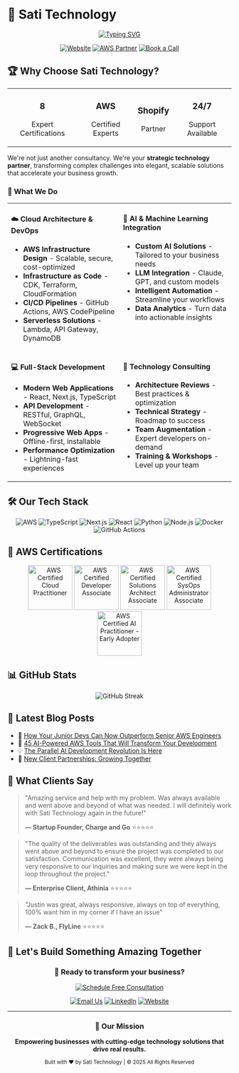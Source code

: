 # 🚀 Sati Technology

<div align="center">
  
  <!-- Animated typing SVG -->
  <a href="https://sati-technology.com">
    <img src="https://readme-typing-svg.demolab.com?font=Fira+Code&size=30&pause=1000&color=0077FF&center=true&vCenter=true&width=600&lines=Building+the+Future+of+Cloud;AWS+%7C+AI+%7C+Full-Stack+Solutions;Your+Technology+Partner" alt="Typing SVG" />
  </a>
  
  <br/>
  
  [![Website](https://img.shields.io/badge/Website-sati--technology.com-0077FF?style=for-the-badge&logo=google-chrome&logoColor=white)](https://sati-technology.com)
  [![AWS Partner](https://img.shields.io/badge/AWS-Certified_Partner-FF9900?style=for-the-badge&logo=amazon-aws&logoColor=white)](https://aws.amazon.com)
  [![Book a Call](https://img.shields.io/badge/Book_a_Call-Free_Consultation-00D4AA?style=for-the-badge&logo=calendly&logoColor=white)](https://calendly.com/jpursati)
  
</div>

## 🏆 Why Choose Sati Technology?

<div align="center">
  <table>
    <tr>
      <td align="center">
        <h3>8</h3>
        <p>Expert Certifications</p>
      </td>
      <td align="center">
        <h3>AWS</h3>
        <p>Certified Experts</p>
      </td>
      <td align="center">
        <h3>Shopify</h3>
        <p>Partner</p>
      </td>
      <td align="center">
        <h3>24/7</h3>
        <p>Support Available</p>
      </td>
    </tr>
  </table>
</div>

We're not just another consultancy. We're your **strategic technology partner**, transforming complex challenges into elegant, scalable solutions that accelerate your business growth.

### 🎯 What We Do

<table>
<tr>
<td width="50%" valign="top">

#### ☁️ Cloud Architecture & DevOps

- **AWS Infrastructure Design** - Scalable, secure, cost-optimized
- **Infrastructure as Code** - CDK, Terraform, CloudFormation
- **CI/CD Pipelines** - GitHub Actions, AWS CodePipeline
- **Serverless Solutions** - Lambda, API Gateway, DynamoDB

</td>
<td width="50%" valign="top">

#### 🤖 AI & Machine Learning Integration

- **Custom AI Solutions** - Tailored to your business needs
- **LLM Integration** - Claude, GPT, and custom models
- **Intelligent Automation** - Streamline your workflows
- **Data Analytics** - Turn data into actionable insights

</td>
</tr>
<tr>
<td width="50%" valign="top">

#### 💻 Full-Stack Development

- **Modern Web Applications** - React, Next.js, TypeScript
- **API Development** - RESTful, GraphQL, WebSocket
- **Progressive Web Apps** - Offline-first, installable
- **Performance Optimization** - Lightning-fast experiences

</td>
<td width="50%" valign="top">

#### 🔧 Technology Consulting

- **Architecture Reviews** - Best practices & optimization
- **Technical Strategy** - Roadmap to success
- **Team Augmentation** - Expert developers on-demand
- **Training & Workshops** - Level up your team

</td>
</tr>
</table>

## 🛠️ Our Tech Stack

<div align="center">

![AWS](https://img.shields.io/badge/AWS-232F3E?style=for-the-badge&logo=amazon-aws&logoColor=white)
![TypeScript](https://img.shields.io/badge/TypeScript-007ACC?style=for-the-badge&logo=typescript&logoColor=white)
![Next.js](https://img.shields.io/badge/Next.js-000000?style=for-the-badge&logo=next.js&logoColor=white)
![React](https://img.shields.io/badge/React-20232A?style=for-the-badge&logo=react&logoColor=61DAFB)
![Python](https://img.shields.io/badge/Python-3776AB?style=for-the-badge&logo=python&logoColor=white)
![Node.js](https://img.shields.io/badge/Node.js-339933?style=for-the-badge&logo=node.js&logoColor=white)
![Docker](https://img.shields.io/badge/Docker-2496ED?style=for-the-badge&logo=docker&logoColor=white)
![GitHub Actions](https://img.shields.io/badge/GitHub_Actions-2088FF?style=for-the-badge&logo=github-actions&logoColor=white)

</div>

## 🏅 AWS Certifications

<div align="center">
  <img src="https://images.credly.com/images/00634f82-b07f-4bbd-a6bb-53de397fc3a6/image.png" width="100" alt="AWS Certified Cloud Practitioner"/>
  <img src="https://images.credly.com/images/b9feab85-1a43-4f6c-99a5-631b88d5461b/image.png" width="100" alt="AWS Certified Developer Associate"/>
  <img src="https://images.credly.com/images/0e284c3f-5164-4b21-8660-0d84737941bc/image.png" width="100" alt="AWS Certified Solutions Architect Associate"/>
  <img src="https://images.credly.com/images/f0d3fbb9-bfa7-4017-9989-7bde8eaf42b1/image.png" width="100" alt="AWS Certified SysOps Administrator Associate"/>
  <img src="https://images.credly.com/images/53adf209-92aa-4d15-9aea-d3c7d8da1959/image.png" width="100" alt="AWS Certified AI Practitioner - Early Adopter"/>
</div>

## 📊 GitHub Stats

<div align="center">
  <img src="https://github-readme-streak-stats.herokuapp.com/?user=sati-technology&theme=dark&hide_border=true&background=1a1a1a&ring=0077FF&fire=0077FF&currStreakLabel=0077FF" alt="GitHub Streak" />
</div>

## 📝 Latest Blog Posts

<!-- BLOG-POST-LIST:START -->

- 🚀 [How Your Junior Devs Can Now Outperform Senior AWS Engineers](https://sati-technology.com/blog/your-junior-devs-can-now-outperform-senior-aws-engineers)
- 🤖 [45 AI-Powered AWS Tools That Will Transform Your Development](https://sati-technology.com/blog/aws-mcp-servers-claude-code-45-ai-tools)
- 💡 [The Parallel AI Development Revolution Is Here](https://sati-technology.com/blog/parallel-ai-development-revolution)
- 🎯 [New Client Partnerships: Growing Together](https://sati-technology.com/blog/new-client-partnerships)
<!-- BLOG-POST-LIST:END -->

## 💬 What Clients Say

> "Amazing service and help with my problem. Was always available and went above and beyond of what was needed. I will definitely work with Sati Technology again in the future!"
>
> **— Startup Founder, Charge and Go** ⭐⭐⭐⭐⭐

> "The quality of the deliverables was outstanding and they always went above and beyond to ensure the project was completed to our satisfaction. Communication was excellent, they were always being very responsive to our inquiries and making sure we were kept in the loop throughout the project."
>
> **— Enterprise Client, Athinia** ⭐⭐⭐⭐⭐

> "Justin was great, always responsive, always on top of everything, 100% want him in my corner if I have an issue"
>
> **— Zack B., FlyLine** ⭐⭐⭐⭐⭐

## 🤝 Let's Build Something Amazing Together

<div align="center">
  
### 🎯 Ready to transform your business?

[![Schedule Free Consultation](https://img.shields.io/badge/Schedule_Free_Consultation-Book_30_Minutes-0077FF?style=for-the-badge&logo=calendly&logoColor=white)](https://calendly.com/jpursati)

[![Email Us](https://img.shields.io/badge/Email-contact@sati--technology.com-EA4335?style=for-the-badge&logo=gmail&logoColor=white)](mailto:contact@sati-technology.com)
[![LinkedIn](https://img.shields.io/badge/LinkedIn-Connect-0A66C2?style=for-the-badge&logo=linkedin&logoColor=white)](https://linkedin.com/company/sati-technology)
[![Website](https://img.shields.io/badge/Website-Explore_Our_Work-000000?style=for-the-badge&logo=vercel&logoColor=white)](https://sati-technology.com)

</div>

---

<div align="center">
  
### 🌟 Our Mission

**Empowering businesses with cutting-edge technology solutions that drive real results.**

<sub>Built with ❤️ by Sati Technology | © 2025 All Rights Reserved</sub>

</div>
